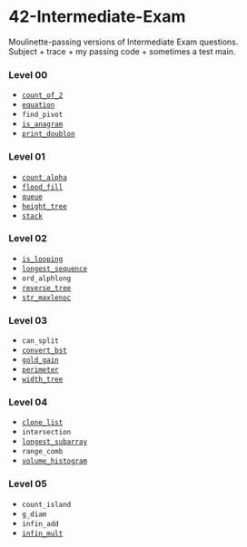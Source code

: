 # 42-Intermediate-Exam
Moulinette-passing versions of Intermediate Exam questions.<br>Subject + trace + my passing code + sometimes a test main.

### Level 00
* [`count_of_2`](./count_of_2/mine)
* [`equation`](./equation/mine)
* `find_pivot`
* [`is_anagram`](./is_anagram/mine)
* [`print_doublon`](./print_doublon/mine)
### Level 01
* [`count_alpha`](./count_alpha/mine)
* [`flood_fill`](./flood_fill/mine)
* [`queue`](./queue/mine)
* [`height_tree`](./height_tree/mine)
* [`stack`](./stack/mine)
### Level 02
* [`is_looping`](./is_looping/mine)
* [`longest_sequence`](./longest_sequence/mine)
* `ord_alphlong`
* [`reverse_tree`](./reverse_tree/mine)
* [`str_maxlenoc`](./str_maxlenoc/mine)
### Level 03
* `can_split`
* [`convert_bst`](./convert_bst/mine)
* [`gold_gain`](./gold_gain/mine)
* [`perimeter`](./perimeter/mine)
* [`width_tree`](./width_tree/mine)
### Level 04
* [`clone_list`](./clone_list/mine)
* `intersection`
* [`longest_subarray`](./longest_subarray/mine)
* `range_comb`
* [`volume_histogram`](./volume_histogram/mine)
### Level 05
* `count_island`
* `g_diam`
* `infin_add`
* [`infin_mult`](./infin_mult/mine)

